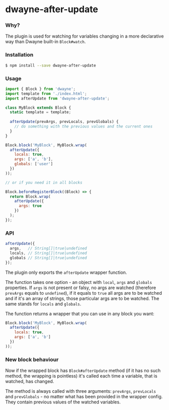 # dwayne-after-update

### Why?

The plugin is used for watching for variables changing in a more
declarative way than Dwayne built-in `Block#watch`.

### Installation

```bash
$ npm install --save dwayne-after-update
```

### Usage

```js
import { Block } from 'dwayne';
import template from './index.html';
import afterUpdate from 'dwayne-after-update';

class MyBlock extends Block {
  static template = template;
  
  afterUpdate(prevArgs, prevLocals, prevGlobals) {
    // do something with the previous values and the current ones
  }
}

Block.block('MyBlock', MyBlock.wrap(
  afterUpdate({
    locals: true,
    args: ['a', 'b'],
    globals: ['user']
  })
));

// or if you need it in all blocks

Block.beforeRegisterBlock((Block) => {
  return Block.wrap(
    afterUpdate({
      args: true
    })
  );
});
```

### API

```js
afterUpdate({
  args,   // String[]|true|undefined
  locals, // String[]|true|undefined
  globals // String[]|true|undefined
});
```

The plugin only exports the `afterUpdate` wrapper function.

The function takes one option - an object with `local`, `args`
and `globals` properties. If `args` is not present or falsy,
no args are watched (therefore `prevArgs` equals to `undefined`),
if it equals to `true` all args are to be watched and if it's an
array of strings, those particular args are to be watched. The
same stands for `locals` and `globals`.

The function returns a wrapper that you can use in any block
you want:

```js
Block.block('MyBlock', MyBlock.wrap(
  afterUpdate({
    locals: true,
    args: ['a', 'b']
  })
));
```

### New block behaviour

Now if the wrapped block has `Block#afterUpdate` method (if it
has no such method, the wrapping is pointless) it's called each
time a variable, that is watched, has changed.

The method is always called with three arguments: `prevArgs`,
`prevLocals` and `prevGlobals` - no matter what has been provided
in the wrapper config. They contain previous values of the watched
variables.
